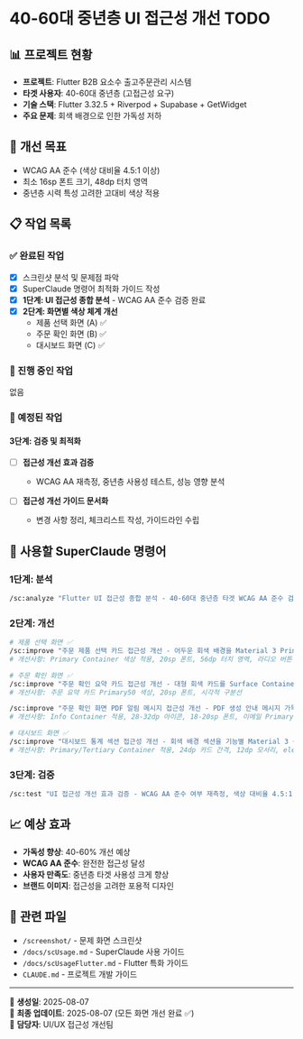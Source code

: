 # 40-60대 중년층 UI 접근성 개선 TODO

## 📊 프로젝트 현황
- **프로젝트**: Flutter B2B 요소수 출고주문관리 시스템
- **타겟 사용자**: 40-60대 중년층 (고접근성 요구)
- **기술 스택**: Flutter 3.32.5 + Riverpod + Supabase + GetWidget
- **주요 문제**: 회색 배경으로 인한 가독성 저하

## 🎯 개선 목표
- WCAG AA 준수 (색상 대비율 4.5:1 이상)
- 최소 16sp 폰트 크기, 48dp 터치 영역
- 중년층 시력 특성 고려한 고대비 색상 적용

## 📋 작업 목록

### ✅ 완료된 작업
- [x] 스크린샷 분석 및 문제점 파악
- [x] SuperClaude 명령어 최적화 가이드 작성
- [x] **1단계: UI 접근성 종합 분석** - WCAG AA 준수 검증 완료
- [x] **2단계: 화면별 색상 체계 개선**
  - 제품 선택 화면 (A) ✅
  - 주문 확인 화면 (B) ✅  
  - 대시보드 화면 (C) ✅

### 🔄 진행 중인 작업
없음

### 📅 예정된 작업

#### **3단계: 검증 및 최적화**
- [ ] **접근성 개선 효과 검증**
  - WCAG AA 재측정, 중년층 사용성 테스트, 성능 영향 분석

- [ ] **접근성 개선 가이드 문서화**  
  - 변경 사항 정리, 체크리스트 작성, 가이드라인 수립

## 🚀 사용할 SuperClaude 명령어

### 1단계: 분석
```bash
/sc:analyze "Flutter UI 접근성 종합 분석 - 40-60대 중년층 타겟 WCAG AA 준수 검증, 회색 배경 색상 대비율 측정, 16sp 폰트 크기 및 48dp 터치 영역 확인, GetWidget 컴포넌트 접근성 평가" --persona-frontend --focus accessibility --c7 --validate
```

### 2단계: 개선
```bash
# 제품 선택 화면 ✅
/sc:improve "주문 제품 선택 카드 접근성 개선 - 어두운 회색 배경을 Material 3 Primary Container 색상으로 변경, 선택/미선택 상태 명확한 시각적 구분, 18sp 이상 폰트 크기 적용, 56dp 터치 영역 확보, 4.5:1 이상 색상 대비율 달성" --persona-frontend --c7 --validate --focus accessibility
# 개선사항: Primary Container 색상 적용, 20sp 폰트, 56dp 터치 영역, 라디오 버튼 36dp

# 주문 확인 화면 ✅
/sc:improve "주문 확인 요약 카드 접근성 개선 - 대형 회색 카드를 Surface Container 색상으로 변경, 중요 정보(제품명, 수량, 가격) Primary 색상으로 강조, 일반 정보 On Surface Variant 색상 적용, 정보 섹션별 시각적 구분선 추가, 18sp 이상 폰트 적용" --persona-frontend --c7 --validate --focus accessibility
# 개선사항: 주문 요약 카드 Primary50 색상, 20sp 폰트, 시각적 구분선

/sc:improve "주문 확인 화면 PDF 알림 메시지 접근성 개선 - PDF 생성 안내 메시지 가독성 향상, 알림 박스를 Info Container 색상으로 변경, 아이콘 크기 24dp 이상 확보, 텍스트 18sp 이상 적용, 중요 정보(이메일 주소) Primary 색상으로 강조, 4.5:1 이상 색상 대비율 달성" --persona-frontend --c7 --validate --focus accessibility
# 개선사항: Info Container 적용, 28-32dp 아이콘, 18-20sp 폰트, 이메일 Primary 강조

# 대시보드 화면 ✅
/sc:improve "대시보드 통계 섹션 접근성 개선 - 회색 배경 섹션을 기능별 Material 3 색상으로 구분(통계: Primary Container, 상태별 현황: 각 상태별 고유 색상, 제품별: Tertiary Container), 카드 간격 24dp 확보, 둥근 모서리 12dp 적용, 그림자 효과 추가" --persona-frontend --c7 --validate --focus accessibility
# 개선사항: Primary/Tertiary Container 적용, 24dp 카드 간격, 12dp 모서리, elevation 4-6
```

### 3단계: 검증
```bash
/sc:test "UI 접근성 개선 효과 검증 - WCAG AA 준수 여부 재측정, 색상 대비율 4.5:1 이상 달성 확인, 터치 접근성 테스트, 중년층 사용성 시나리오 테스트, 성능 영향 최소화 검증" --persona-qa --focus accessibility --validate --play
```

## 📈 예상 효과
- **가독성 향상**: 40-60% 개선 예상
- **WCAG AA 준수**: 완전한 접근성 달성
- **사용자 만족도**: 중년층 타겟 사용성 크게 향상
- **브랜드 이미지**: 접근성을 고려한 포용적 디자인

## 🔗 관련 파일
- `/screenshot/` - 문제 화면 스크린샷 
- `/docs/scUsage.md` - SuperClaude 사용 가이드
- `/docs/scUsageFlutter.md` - Flutter 특화 가이드
- `CLAUDE.md` - 프로젝트 개발 가이드

---
📅 **생성일**: 2025-08-07  
📝 **최종 업데이트**: 2025-08-07 (모든 화면 개선 완료 ✅)  
👥 **담당자**: UI/UX 접근성 개선팀